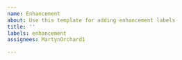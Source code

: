 ```yaml
---
name: Enhancement
about: Use this template for adding enhancement labels
title: ''
labels: enhancement
assignees: MartynOrchard1

---
```



